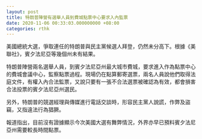 ```yaml
---
layout: post
title: 特朗普陣營有選舉人員到費城點票中心要求入內監票
date: 2020-11-06 00:33:03.000000000 +08:00
categories: rthk
---
```


美國總統大選，爭取連任的特朗普與民主黨候選人拜登，仍然未分高下。根據《美聯社》，賓夕法尼亞等幾個州未有結果。

特朗普陣營兩名選舉人員，到賓夕法尼亞州最大城市費城，要求進入作為點票中心的費城會議中心，監察點票過程。現場仍在點算郵寄選票，兩名人員說他們取得法庭文件，有權入內合法監票，又說只要有一張不合法選票被確認為有效，都會損害合法投票的賓夕法尼亞州選民。

另外，特朗普的競選經理與傳媒進行電話交談時，形容民主黨人說謊，作弊及盜竊，又指違法行為猖獗。

報道指出，目前沒有證據顯示今次美國大選有舞弊情況，外界亦早已預料賓夕法尼亞州需要較長時間點票。
